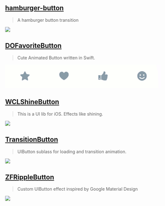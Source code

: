 [hamburger-button](https://github.com/robb/hamburger-button)
--
> A hamburger button transition

![](https://d13yacurqjgara.cloudfront.net/users/107759/screenshots/1623679/menu.gif)

[DOFavoriteButton](https://github.com/okmr-d/DOFavoriteButton)
--
> Cute Animated Button written in Swift.

![](https://raw.githubusercontent.com/okmr-d/okmr-d.github.io/master/img/DOFavoriteButton/demo.gif)

[WCLShineButton](https://github.com/631106979/WCLShineButton)
--
> This is a UI lib for iOS. Effects like shining.

![](https://github.com/631106979/WCLShineButton/raw/master/DemoGif.gif)

[TransitionButton](https://github.com/AladinWay/TransitionButton)
--
> UIButton sublass for loading and transition animation.

![](https://camo.githubusercontent.com/522141a47cc93405d5cde41237a497c18ed8d872/68747470733a2f2f63646e2e6472696262626c652e636f6d2f75736572732f36323331392f73637265656e73686f74732f313934353539332f73686f742e676966)

[ZFRippleButton](https://github.com/zoonooz/ZFRippleButton)
--
> Custom UIButton effect inspired by Google Material Design

![](https://github.com/zoonooz/ZFRippleButton/raw/master/Screenshot/colored-button.gif)
